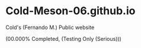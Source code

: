 # Cold-Meson-06.github.io
Cold's (Fernando M.) Public website

(00.000% Completed, (Testing Only (Serious)))

